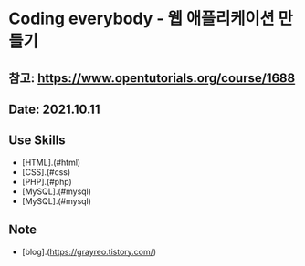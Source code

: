 # Coding everybody - 웹 애플리케이션 만들기

## 참고: https://www.opentutorials.org/course/1688

## Date: 2021.10.11

## Use Skills

- [HTML].(#html)
- [CSS].(#css)
- [PHP].(#php)
- [MySQL].(#mysql)
- [MySQL].(#mysql)

## Note

- [blog].(https://grayreo.tistory.com/)
